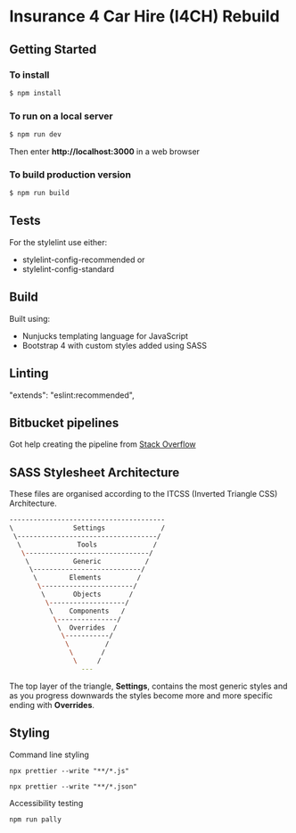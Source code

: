 # Insurance 4 Car Hire (I4CH) Rebuild

## Getting Started

### To install

```bash
$ npm install
```

### To run on a local server

```bash
$ npm run dev
```

Then enter **http://localhost:3000** in a web browser

### To build production version

```bash
$ npm run build
```

## Tests

For the stylelint use either:

- stylelint-config-recommended or
- stylelint-config-standard

## Build

Built using:

- Nunjucks templating language for JavaScript
- Bootstrap 4 with custom styles added using SASS

## Linting

"extends": "eslint:recommended",

## Bitbucket pipelines

Got help creating the pipeline from [Stack Overflow](https://stackoverflow.com/questions/40030786/bitbucket-pipeline-for-simple-html-site-no-database)

## SASS Stylesheet Architecture

These files are organised according to the ITCSS (Inverted Triangle CSS) Architecture.

```bash
---------------------------------------
\               Settings              /
 \-----------------------------------/
  \              Tools              /
   \-------------------------------/
    \           Generic           /
     \---------------------------/
      \        Elements         /
       \-----------------------/
        \       Objects       /
         \-------------------/
          \    Components   /
           \---------------/
            \  Overrides  /
             \-----------/
              \         /
               \       /
                \     /
                  ---
```

The top layer of the triangle, **Settings**, contains the most generic styles and as you progress downwards the styles become more and more specific ending with **Overrides**.

## Styling

Command line styling

`npx prettier --write "**/*.js"`

`npx prettier --write "**/*.json"`

Accessibility testing

`npm run pally`
